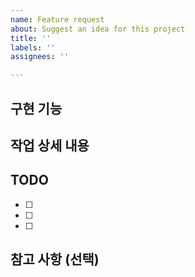 ```yaml
---
name: Feature request
about: Suggest an idea for this project
title: ''
labels: ''
assignees: ''

---
```


## 구현 기능



## 작업 상세 내용


## TODO
- [ ] 
- [ ] 
- [ ] 

## 참고 사항 (선택)

